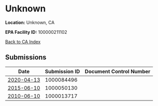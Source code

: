 # Unknown

**Location:** Unknown, CA

**EPA Facility ID:** 100000211102

[Back to CA Index](../../index.md)

## Submissions

| Date | Submission ID | Document Control Number |
|------|--------------|-------------------------|
| [2020-04-13](submissions/1000084496.md) | 1000084496 |  |
| [2015-06-10](submissions/1000050130.md) | 1000050130 |  |
| [2010-06-10](submissions/1000013717.md) | 1000013717 |  |
